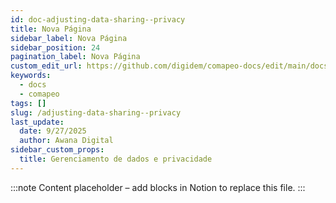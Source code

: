 ```yaml
---
id: doc-adjusting-data-sharing--privacy
title: Nova Página
sidebar_label: Nova Página
sidebar_position: 24
pagination_label: Nova Página
custom_edit_url: https://github.com/digidem/comapeo-docs/edit/main/docs/adjusting-data-sharing--privacy.md
keywords:
  - docs
  - comapeo
tags: []
slug: /adjusting-data-sharing--privacy
last_update:
  date: 9/27/2025
  author: Awana Digital
sidebar_custom_props:
  title: Gerenciamento de dados e privacidade
---
```


<!-- Placeholder content generated automatically because the Notion page is missing a Website Block. -->

:::note
Content placeholder – add blocks in Notion to replace this file.
:::
